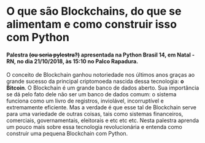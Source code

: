 # O que são Blockchains, do que se alimentam e como construir isso com Python

#### Palestra ~~(ou seria pylestra?)~~ apresentada na Python Brasil 14, em Natal - RN, no dia 21/10/2018, às 15:10 no Palco Rapadura.

O conceito de Blockchain ganhou notoriedade nos últimos anos graças ao grande sucesso da principal criptomoeda nascida dessa tecnologia: **o Bitcoin**. O Blockchain é um grande banco de dados aberto. Sua importância se dá pelo fato dele não ser um banco de dados comum: o sistema funciona como um livro de registros, inviolável, incorruptível e extremamente eficiente. Mas a verdade é que esse tal de Blockchain serve para uma variedade de outras coisas, tais como sistemas financeiros, comerciais, governamentais, eleitorais e etc etc etc. Nesta palestra aprenda um pouco mais sobre essa tecnologia revolucionária e entenda como construir uma pequena Blockchain com Python.
